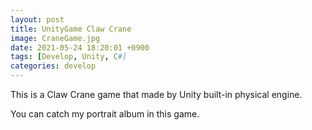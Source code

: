 ```yaml
---
layout: post
title: UnityGame Claw Crane
image: CraneGame.jpg
date: 2021-05-24 18:20:01 +0900
tags: [Develop, Unity, C#]
categories: develop
---
```

This is a Claw Crane game that made by Unity built-in physical engine.

You can catch my portrait album in this game.




